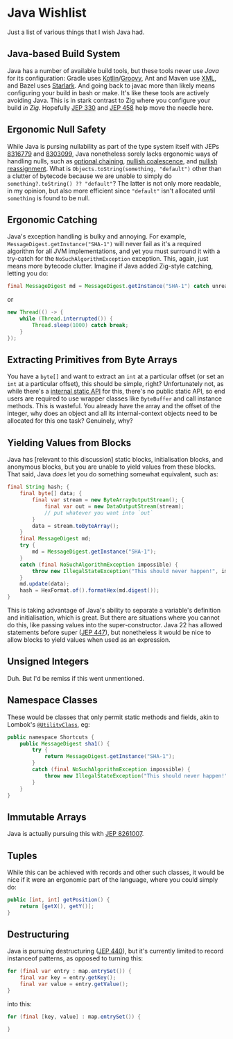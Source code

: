 # Java Wishlist
Just a list of various things that I wish Java had.

## Java-based Build System
Java has a number of available build tools, but these tools never use *Java* for its configuration: Gradle uses [Kotlin](https://kotlinlang.org/)/[Groovy](https://groovy-lang.org/), Ant and Maven use [XML](https://www.w3.org/XML/), and Bazel uses [Starlark](https://github.com/bazelbuild/starlark). And going back to javac more than likely means configuring your build in bash or make. It's like these tools are actively avoiding Java. This is in stark contrast to Zig where you configure your build *in Zig.* Hopefully [JEP 330](https://openjdk.org/jeps/330) and [JEP 458](https://openjdk.org/jeps/458) help move the needle here.

## Ergonomic Null Safety
While Java is pursing nullability as part of the type system itself with JEPs [8316779](https://openjdk.org/jeps/8316779) and [8303099](https://openjdk.org/jeps/8303099), Java nonetheless sorely lacks ergonomic ways of handling nulls, such as [optional chaining](https://developer.mozilla.org/en-US/docs/Web/JavaScript/Reference/Operators/Optional_chaining), [nullish coalescence](https://developer.mozilla.org/en-US/docs/Web/JavaScript/Reference/Operators/Nullish_coalescing), and [nullish reassignment](https://developer.mozilla.org/en-US/docs/Web/JavaScript/Reference/Operators/Nullish_coalescing_assignment). What is `Objects.toString(something, "default")` other than a clutter of bytecode because we are unable to simply do `something?.toString() ?? "default"`? The latter is not only more readable, in my opinion, but also more efficient since `"default"` isn't allocated until `something` is found to be null.

## Ergonomic Catching
Java's exception handling is bulky and annoying. For example, `MessageDigest.getInstance("SHA-1")` will never fail as it's a required algorithm for all JVM implementations, and yet you must surround it with a try-catch for the `NoSuchAlgorithmException` exception. This, again, just means more bytecode clutter. Imagine if Java added Zig-style catching, letting you do:
```java
final MessageDigest md = MessageDigest.getInstance("SHA-1") catch unreachable;
```
or
```java
new Thread(() -> {
	while (Thread.interrupted()) {
		Thread.sleep(1000) catch break;
	}
});
```

## Extracting Primitives from Byte Arrays
You have a `byte[]` and want to extract an `int` at a particular offset (or set an `int` at a particular offset), this should be simple, right? Unfortunately not, as while there's a [internal static API](https://github.com/openjdk/jdk/blob/master/src/java.base/share/classes/jdk/internal/util/ByteArray.java) for this, there's no public static API, so end users are required to use wrapper classes like `ByteBuffer` and call instance methods. This is wasteful. You already have the array and the offset of the integer, why does an object and all its internal-context objects need to be allocated for this one task? Genuinely, why?

## Yielding Values from Blocks
Java has [relevant to this discussion] static blocks, initialisation blocks, and anonymous blocks, but you are unable to yield values from these blocks. That said, Java *does* let you do something somewhat equivalent, such as:
```java
final String hash; {
	final byte[] data; {
		final var stream = new ByteArrayOutputStream(); {
			final var out = new DataOutputStream(stream);
			// put whatever you want into `out`
		}
		data = stream.toByteArray();
	}
	final MessageDigest md;
	try {
		md = MessageDigest.getInstance("SHA-1");
	}
	catch (final NoSuchAlgorithmException impossible) {
		throw new IllegalStateException("This should never happen!", impossible);
	}
	md.update(data);
	hash = HexFormat.of().formatHex(md.digest());
}
```
This is taking advantage of Java's ability to separate a variable's definition and initialisation, which is great. But there are situations where you cannot do this, like passing values into the super-constructor. Java 22 has allowed statements before super ([JEP 447](https://openjdk.org/jeps/447)), but nonetheless it would be nice to allow blocks to yield values when used as an expression. 

## Unsigned Integers
Duh. But I'd be remiss if this went unmentioned.

## Namespace Classes
These would be classes that only permit static methods and fields, akin to Lombok's [`@UtilityClass`](https://projectlombok.org/features/experimental/UtilityClass), eg:
```java
public namespace Shortcuts {
	public MessageDigest sha1() {
		try {
			return MessageDigest.getInstance("SHA-1");
		}
		catch (final NoSuchAlgorithmException impossible) {
			throw new IllegalStateException("This should never happen!", impossible);
		}
	}
}
```

## Immutable Arrays
Java is actually pursuing this with [JEP 8261007](https://openjdk.org/jeps/8261007).

## Tuples
While this can be achieved with records and other such classes, it would be nice if it were an ergonomic part of the language, where you could simply do:
```java
public [int, int] getPosition() {
	return [getX(), getY()];
} 
```

## Destructuring
Java is pursuing destructuring ([JEP 440](https://openjdk.org/jeps/440)), but it's currently limited to record instanceof patterns, as opposed to turning this:
```java
for (final var entry : map.entrySet()) {
	final var key = entry.getKey();
	final var value = entry.getValue();
}
```
into this:
```java
for (final [key, value] : map.entrySet()) {

}
```
